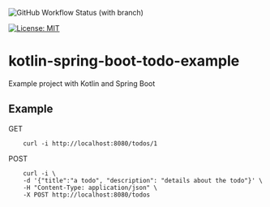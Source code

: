![GitHub Workflow Status (with branch)](https://img.shields.io/github/actions/workflow/status/claudioaltamura/kotlin-spring-boot-todo-example/ci.yml?branch=main)

[![License: MIT](https://img.shields.io/badge/License-MIT-yellow.svg)](https://opensource.org/licenses/MIT)

# kotlin-spring-boot-todo-example
Example project with Kotlin and Spring Boot

## Example

GET
```
    curl -i http://localhost:8080/todos/1
```

POST
```
    curl -i \
    -d '{"title":"a todo", "description": "details about the todo"}' \
    -H "Content-Type: application/json" \
    -X POST http://localhost:8080/todos
```